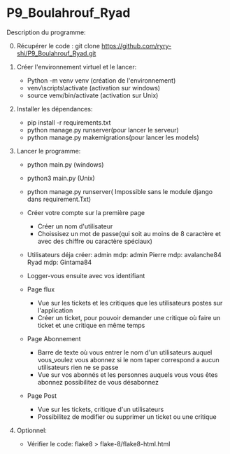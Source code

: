 # P9_Boulahrouf_Ryad

Description du programme:

0. Récupérer le code :
    git clone https://github.com/ryry-shi/P9_Boulahrouf_Ryad.git
    
1. Créer l'environnement virtuel et le lancer:
        
    - Python -m venv venv       (création de l'environnement)
    - venv\scripts\activate     (activation sur windows)
    - source venv/bin/activate (activation sur Unix)
    
2. Installer les dépendances:
    - pip install -r requirements.txt
    - python manage.py runserver(pour lancer le serveur)
    - python manage.py makemigrations(pour lancer les models)

3. Lancer le programme:
    - python main.py (windows)
    - python3 main.py (Unix)
    - python manage.py runserver( Impossible sans le module django dans requirement.Txt)
    - Créer votre compte sur la première page
        - Créer un nom d'utilisateur
        - Choissisez un mot de passe(qui soit au moins de 8 caractère et avec des chiffre ou caractère spéciaux)
    
    - Utilisateurs déja créer: admin mdp: admin
                               Pierre mdp: avalanche84
                               Ryad mdp: Gintama84

    - Logger-vous ensuite avec vos identifiant
    - Page flux
        - Vue sur les tickets et les critiques que les utilisateurs postes sur l'application
        - Créer un ticket, pour pouvoir demander une critique où faire un ticket et une critique en même temps
    - Page Abonnement
        - Barre de texte où vous entrer le nom d'un utilisateurs auquel vous_voulez vous abonnez si le nom taper correspond a aucun utilisateurs rien ne se passe
        - Vue sur vos abonnés et les personnes auquels vous vous êtes abonnez possibilitez de vous désabonnez
    - Page Post
        - Vue sur les tickets, critique d'un utilisateurs
        - Possibilitez de modifier ou supprimer un ticket ou une critique 
    

4. Optionnel:
    - Vérifier le code:
        flake8 > flake-8/flake8-html.html
